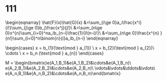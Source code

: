 # 111

\begin{eqnarray}
\hat{F}(x)\hat{G}(x)
&=\sum_{i\ge 0}a_i\frac{x^i}{i!}\sum_{j\ge 0}b_j\frac{x^j}{j!}\\
&=\sum_{n\ge 0}x^{n}\sum_{i=0}^na_ib_{n-i}\frac{1}{i!(n-i)!}\\
&=\sum_{n\ge 0}\frac{x^{n} }{n!}\sum_{i=0}^n\binom{n}{i}a_ib_{n-i}
\end{eqnarray}


\begin{cases}
x = b_{1}(\text{mod } a_{1}) \\
x = b_{2}(\text{mod } a_{2})\\
   \cdots \\
x = b_n (\text{mod } a_{n})
\end{cases}



M =
\begin{bmatrix}e(A_1,B_1)&e(A_1,B_2)&\cdots&e(A_1,B_n)\\
e(A_2,B_1)&e(A_2,B_2)&\cdots&e(A_2,B_n)\\
\vdots&\vdots&\ddots&\vdots\\
e(A_n,B_1)&e(A_n,B_2)&\cdots&e(A_n,B_n)\end{bmatrix}
